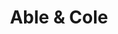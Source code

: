 ---
title: Able & Cole
url: 'https://www.abelandcole.co.uk/'
categories:
  - 1e06ea25-373d-440c-9abd-408710b475d0
countries:
  - gb
tags:
  - reduce
  - app
description: >-
  Get fruit, veg, pantry staples, and other organic food delivered in
  returnable, reusable, recyclable packaging. Seasonal boxes of veg so its not
  traveling around the world, sustainably sourced fish, they've even got beer.
image: null
blueprint: action

---